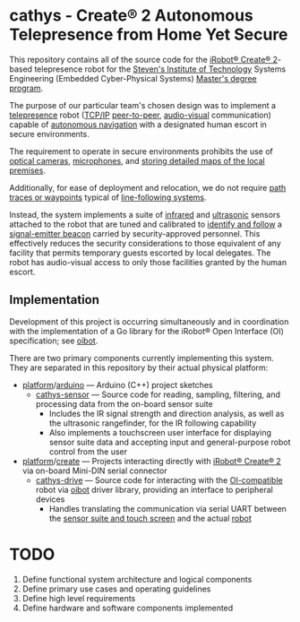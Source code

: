 cathys - Create® 2 Autonomous Telepresence from Home Yet Secure
==

This repository contains all of the source code for the [iRobot® Create®
2][create]-based telepresence robot for the [Steven's Institute of 
Technology][stevens] Systems Engineering (Embedded Cyber-Physical Systems)
[Master's degree program][degree].


The purpose of our particular team's chosen design was to implement a 
[telepresence][telepresence] robot ([TCP/IP][tcpip] [peer-to-peer][p2p],
[audio-visual][av] communication) capable of [autonomous navigation][autonav]
with a designated human escort in secure environments.


The requirement to operate in secure environments prohibits the use of [optical
cameras][camera], [microphones][microphone], and [storing detailed maps of the
local premises][maps]. 


Additionally, for ease of deployment and relocation, we do not require [path 
traces or waypoints][tracing] typical of [line-following systems][linefollow].


Instead, the system implements a suite of [infrared][infrared] and 
[ultrasonic][ultrasound] sensors attached to the robot that are tuned and
calibrated to [identify and follow][direction] a [signal-emitter beacon][beacon]
carried by security-approved personnel. This effectively reduces the security
considerations to those equivalent of any facility that permits temporary guests
escorted by local delegates. The robot has audio-visual access to only those
facilities granted by the human escort.


Implementation
--

Development of this project is occurring simultaneously and in coordination
with the implementation of a Go library for the iRobot® Open Interface (OI)
specification; see [oibot][oibot].


There are two primary components currently implementing this system. They are
separated in this repository by their actual physical platform:


- [platform][platform]/[arduino][platformarduino] — Arduino (C++) project sketches
	- [cathys-sensor][cathyssensor] — Source code for reading, sampling, filtering, and processing data from the on-board sensor suite
		- Includes the IR signal strength and direction analysis, as well as the ultrasonic rangefinder, for the IR following capability
		- Also implements a touchscreen user interface for displaying sensor suite data and accepting input and general-purpose robot control from the user
- [platform][platform]/[create][platformcreate] — Projects interacting directly with [iRobot® Create® 2][create] via on-board Mini-DIN serial connector
	- [cathys-drive][cathysdrive] — Source code for interacting with the [OI-compatible][oispec] robot via [oibot][oibot] driver library, providing an interface to peripheral devices
		- Handles translating the communication via serial UART between the [sensor suite and touch screen][cathyssensor] and the actual [robot][oibot]


TODO
==

1. Define functional system architecture and logical components
2. Define primary use cases and operating guidelines
3. Define high level requirements
4. Define hardware and software components implemented

[create]:https://en.wikipedia.org/wiki/IRobot_Create
[stevens]:https://en.wikipedia.org/wiki/Stevens_Institute_of_Technology
[degree]:https://www.stevens.edu/school-systems-enterprises/masters-degree-programs/systems-engineering/curriculum-overview
[telepresence]:https://en.wikipedia.org/wiki/Telepresence
[tcpip]:https://en.wikipedia.org/wiki/Internet_protocol_suite
[p2p]:https://en.wikipedia.org/wiki/Point-to-point_(telecommunications)
[av]:https://en.wikipedia.org/wiki/Audiovisual
[autonav]:https://en.wikipedia.org/wiki/Robot_navigation
[camera]:https://en.wikipedia.org/wiki/Optical_camera
[microphone]:https://en.wikipedia.org/wiki/Microphone
[maps]:https://en.wikipedia.org/wiki/Robotic_mapping
[tracing]:https://en.wikipedia.org/wiki/Motion_planning
[linefollow]:https://en.wikipedia.org/wiki/Mobile_robot#Line-following_Car
[infrared]:https://en.wikipedia.org/wiki/Infrared
[ultrasound]:https://en.wikipedia.org/wiki/Ultrasound
[direction]:https://en.wikipedia.org/wiki/Direction_finding
[beacon]:https://en.wikipedia.org/wiki/Non-directional_beacon
[oispec]:https://www.irobotweb.com/~/media/MainSite/PDFs/About/STEM/Create/iRobot_Roomba_600_Open_Interface_Spec.pdf
[platform]:https://github.com/ardnew/cathys/tree/master/platform
[platformarduino]:https://github.com/ardnew/cathys/tree/master/platform/arduino
[platformcreate]:https://github.com/ardnew/cathys/tree/master/platform/create
[cathyssensor]:https://github.com/ardnew/cathys/tree/master/platform/arduino/cathys-sensor
[cathysdrive]:https://github.com/ardnew/cathys/tree/master/platform/create/cathys-drive
[oibot]:https://github.com/ardnew/oibot
